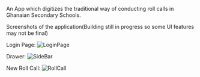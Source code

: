 An App which digitizes the traditional way of conducting roll calls in Ghanaian Secondary Schools.

Screenshots of the application(Building still in progress so some UI features may not be final)


Login Page:
![LoginPage](https://i.imgur.com/MLKFqHK.png)

Drawer:
![SideBar](https://i.imgur.com/wfqVF0d.png)

New Roll Call:
![RollCall](https://i.imgur.com/aiPL6AX.png)

